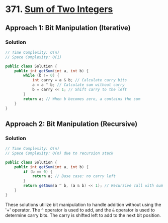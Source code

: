 # 371. [Sum of Two Integers](https://leetcode.com/problems/sum-of-two-integers/)

## Approach 1: Bit Manipulation (Iterative)

### Solution
```java
// Time Complexity: O(n)
// Space Complexity: O(1)

public class Solution {
    public int getSum(int a, int b) {
        while (b != 0) {
            int carry = a & b; // Calculate carry bits
            a = a ^ b; // Calculate sum without carry
            b = carry << 1; // Shift carry to the left
        }
        return a; // When b becomes zero, a contains the sum
    }
}
```

## Approach 2: Bit Manipulation (Recursive)

### Solution
```java
// Time Complexity: O(n)
// Space Complexity: O(n) due to recursion stack

public class Solution {
    public int getSum(int a, int b) {
        if (b == 0) {
            return a; // Base case: no carry left
        }
        return getSum(a ^ b, (a & b) << 1); // Recursive call with sum and carry
    }
}
```

These solutions utilize bit manipulation to handle addition without using the '+' operator. The `^` operator is used to add, and the `&` operator is used to determine carry bits. The carry is shifted left to add to the next bit position.

